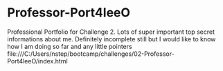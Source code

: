 # Professor-Port4leeO
Professional Portfolio for Challenge 2. Lots of super important top secret informations about me. Definitely incomplete still but I would like to know how I am doing so far and any little pointers
file:///C:/Users/nstep/bootcamp/challenges/02-Professor-Port4leeO/index.html 